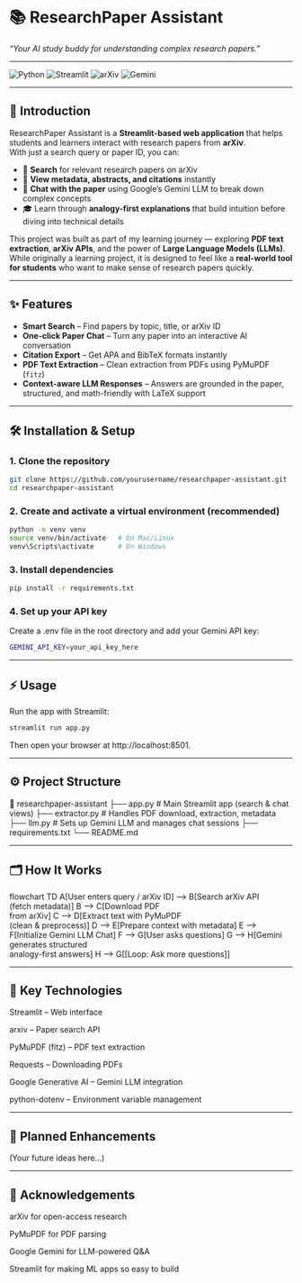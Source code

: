 # 📚 ResearchPaper Assistant

_“Your AI study buddy for understanding complex research papers.”_

---

![Python](https://img.shields.io/badge/Python-3.9%2B-blue.svg) ![Streamlit](https://img.shields.io/badge/Streamlit-Framework-FF4B4B.svg) ![arXiv](https://img.shields.io/badge/arXiv-API-orange.svg) ![Gemini](https://img.shields.io/badge/Google-Gemini-4285F4.svg)

---

## 📖 Introduction

ResearchPaper Assistant is a **Streamlit-based web application** that helps students and learners interact with research papers from **arXiv**.  
With just a search query or paper ID, you can:

- 🔎 **Search** for relevant research papers on arXiv
- 📄 **View metadata, abstracts, and citations** instantly
- 🤖 **Chat with the paper** using Google’s Gemini LLM to break down complex concepts
- 🎓 Learn through **analogy-first explanations** that build intuition before diving into technical details

This project was built as part of my learning journey — exploring **PDF text extraction**, **arXiv APIs**, and the power of **Large Language Models (LLMs)**. While originally a learning project, it is designed to feel like a **real-world tool for students** who want to make sense of research papers quickly.

---

## ✨ Features

- **Smart Search** – Find papers by topic, title, or arXiv ID
- **One-click Paper Chat** – Turn any paper into an interactive AI conversation
- **Citation Export** – Get APA and BibTeX formats instantly
- **PDF Text Extraction** – Clean extraction from PDFs using PyMuPDF (`fitz`)
- **Context-aware LLM Responses** – Answers are grounded in the paper, structured, and math-friendly with LaTeX support

---

## 🛠️ Installation & Setup

### 1. Clone the repository

```bash
git clone https://github.com/yourusername/researchpaper-assistant.git
cd researchpaper-assistant
```

### 2. Create and activate a virtual environment (recommended)

```bash
python -m venv venv
source venv/bin/activate   # On Mac/Linux
venv\Scripts\activate      # On Windows
```

### 3. Install dependencies

```bash
pip install -r requirements.txt
```

### 4. Set up your API key

Create a .env file in the root directory and add your Gemini API key:

```bash
GEMINI_API_KEY=your_api_key_here
```

---

## ⚡ Usage

Run the app with Streamlit:

```bash
streamlit run app.py
```

Then open your browser at http://localhost:8501.

---

## ⚙️ Project Structure

📂 researchpaper-assistant
├── app.py # Main Streamlit app (search & chat views)
├── extractor.py # Handles PDF download, extraction, metadata
├── llm.py # Sets up Gemini LLM and manages chat sessions
├── requirements.txt
└── README.md

---

## 🗂️ How It Works

flowchart TD
A[User enters query / arXiv ID] --> B[Search arXiv API<br/>(fetch metadata)]
B --> C[Download PDF<br/>from arXiv]
C --> D[Extract text with PyMuPDF<br/>(clean & preprocess)]
D --> E[Prepare context with metadata]
E --> F[Initialize Gemini LLM Chat]
F --> G[User asks questions]
G --> H[Gemini generates structured<br/>analogy-first answers]
H --> G[[Loop: Ask more questions]]

---

## 🔑 Key Technologies

Streamlit
– Web interface

arxiv
– Paper search API

PyMuPDF (fitz)
– PDF text extraction

Requests
– Downloading PDFs

Google Generative AI
– Gemini LLM integration

python-dotenv
– Environment variable management

---

## 🧭 Planned Enhancements

(Your future ideas here…)

---

## 🙌 Acknowledgements

arXiv for open-access research

PyMuPDF for PDF parsing

Google Gemini for LLM-powered Q&A

Streamlit for making ML apps so easy to build
